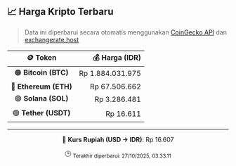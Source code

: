 

<!-- HARGA_KRIPTO -->
## 📈 Harga Kripto Terbaru

> Data ini diperbarui secara otomatis menggunakan [CoinGecko API](https://www.coingecko.com/) dan [exchangerate.host](https://exchangerate.host/)

<div align="center">

| 🪙 Token | 💰 Harga (IDR) |
|:------:|---------------:|
| 🟠 **Bitcoin (BTC)**   | Rp 1.884.031.975 |
| 🔵 **Ethereum (ETH)**  | Rp 67.506.662 |
| 🟣 **Solana (SOL)**    | Rp 3.286.481 |
| 🟢 **Tether (USDT)**   | Rp 16.611 |

---

💱 **Kurs Rupiah (USD → IDR)**: Rp 16.607

🕒 <sub>Terakhir diperbarui: 27/10/2025, 03.33.11</sub>

</div>
<!-- /HARGA_KRIPTO -->